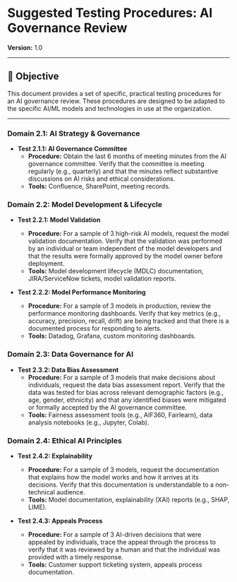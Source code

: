 # Suggested Testing Procedures: AI Governance Review

**Version:** 1.0

---

## 🎯 Objective

This document provides a set of specific, practical testing procedures for an AI governance review. These procedures are designed to be adapted to the specific AI/ML models and technologies in use at the organization.

---

### Domain 2.1: AI Strategy & Governance

*   **Test 2.1.1: AI Governance Committee**
    *   **Procedure:** Obtain the last 6 months of meeting minutes from the AI governance committee. Verify that the committee is meeting regularly (e.g., quarterly) and that the minutes reflect substantive discussions on AI risks and ethical considerations.
    *   **Tools:** Confluence, SharePoint, meeting records.

### Domain 2.2: Model Development & Lifecycle

*   **Test 2.2.1: Model Validation**
    *   **Procedure:** For a sample of 3 high-risk AI models, request the model validation documentation. Verify that the validation was performed by an individual or team independent of the model developers and that the results were formally approved by the model owner before deployment.
    *   **Tools:** Model development lifecycle (MDLC) documentation, JIRA/ServiceNow tickets, model validation reports.

*   **Test 2.2.2: Model Performance Monitoring**
    *   **Procedure:** For a sample of 3 models in production, review the performance monitoring dashboards. Verify that key metrics (e.g., accuracy, precision, recall, drift) are being tracked and that there is a documented process for responding to alerts.
    *   **Tools:** Datadog, Grafana, custom monitoring dashboards.

### Domain 2.3: Data Governance for AI

*   **Test 2.3.2: Data Bias Assessment**
    *   **Procedure:** For a sample of 3 models that make decisions about individuals, request the data bias assessment report. Verify that the data was tested for bias across relevant demographic factors (e.g., age, gender, ethnicity) and that any identified biases were mitigated or formally accepted by the AI governance committee.
    *   **Tools:** Fairness assessment tools (e.g., AIF360, Fairlearn), data analysis notebooks (e.g., Jupyter, Colab).

### Domain 2.4: Ethical AI Principles

*   **Test 2.4.2: Explainability**
    *   **Procedure:** For a sample of 3 models, request the documentation that explains how the model works and how it arrives at its decisions. Verify that this documentation is understandable to a non-technical audience.
    *   **Tools:** Model documentation, explainability (XAI) reports (e.g., SHAP, LIME).

*   **Test 2.4.3: Appeals Process**
    *   **Procedure:** For a sample of 3 AI-driven decisions that were appealed by individuals, trace the appeal through the process to verify that it was reviewed by a human and that the individual was provided with a timely response.
    *   **Tools:** Customer support ticketing system, appeals process documentation.
